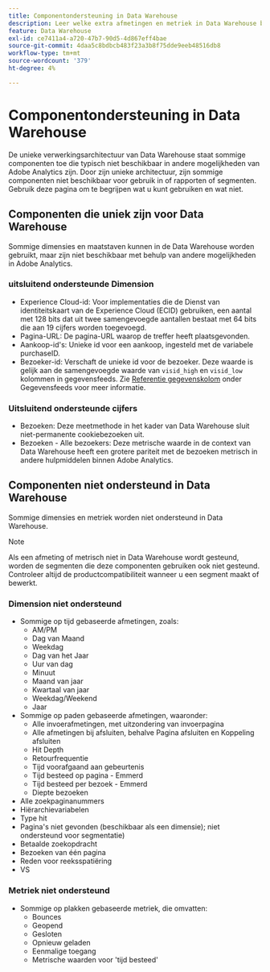 ```yaml
---
title: Componentondersteuning in Data Warehouse
description: Leer welke extra afmetingen en metriek in Data Warehouse beschikbaar zijn en wat niet wordt gesteund.
feature: Data Warehouse
exl-id: ce7411a4-a720-47b7-90d5-4d867eff4bae
source-git-commit: 4daa5c8bdbcb483f23a3b8f75dde9eeb48516db8
workflow-type: tm+mt
source-wordcount: '379'
ht-degree: 4%

---
```


# Componentondersteuning in Data Warehouse

De unieke verwerkingsarchitectuur van Data Warehouse staat sommige componenten toe die typisch niet beschikbaar in andere mogelijkheden van Adobe Analytics zijn. Door zijn unieke architectuur, zijn sommige componenten niet beschikbaar voor gebruik in of rapporten of segmenten. Gebruik deze pagina om te begrijpen wat u kunt gebruiken en wat niet.

## Componenten die uniek zijn voor Data Warehouse

Sommige dimensies en maatstaven kunnen in de Data Warehouse worden gebruikt, maar zijn niet beschikbaar met behulp van andere mogelijkheden in Adobe Analytics.

### uitsluitend ondersteunde Dimension

* Experience Cloud-id: Voor implementaties die de Dienst van identiteitskaart van de Experience Cloud (ECID) gebruiken, een aantal met 128 bits dat uit twee samengevoegde aantallen bestaat met 64 bits die aan 19 cijfers worden toegevoegd.
* Pagina-URL: De pagina-URL waarop de treffer heeft plaatsgevonden.
* Aankoop-id&#39;s: Unieke id voor een aankoop, ingesteld met de variabele purchaseID.
* Bezoeker-id: Verschaft de unieke id voor de bezoeker. Deze waarde is gelijk aan de samengevoegde waarde van `visid_high` en `visid_low` kolommen in gegevensfeeds. Zie [Referentie gegevenskolom](../analytics-data-feed/c-df-contents/datafeeds-reference.md) onder Gegevensfeeds voor meer informatie.

### Uitsluitend ondersteunde cijfers

* Bezoeken: Deze meetmethode in het kader van Data Warehouse sluit niet-permanente cookiebezoeken uit.
* Bezoeken - Alle bezoekers: Deze metrische waarde in de context van Data Warehouse heeft een grotere pariteit met de bezoeken metrisch in andere hulpmiddelen binnen Adobe Analytics.

## Componenten niet ondersteund in Data Warehouse

Sommige dimensies en metriek worden niet ondersteund in Data Warehouse.

>[!NOTE]
>
>Als een afmeting of metrisch niet in Data Warehouse wordt gesteund, worden de segmenten die deze componenten gebruiken ook niet gesteund. Controleer altijd de productcompatibiliteit wanneer u een segment maakt of bewerkt.

### Dimension niet ondersteund

* Sommige op tijd gebaseerde afmetingen, zoals:
   * AM/PM
   * Dag van Maand
   * Weekdag
   * Dag van het Jaar
   * Uur van dag
   * Minuut
   * Maand van jaar
   * Kwartaal van jaar
   * Weekdag/Weekend
   * Jaar
* Sommige op paden gebaseerde afmetingen, waaronder:
   * Alle invoerafmetingen, met uitzondering van invoerpagina
   * Alle afmetingen bij afsluiten, behalve Pagina afsluiten en Koppeling afsluiten
   * Hit Depth
   * Retourfrequentie
   * Tijd voorafgaand aan gebeurtenis
   * Tijd besteed op pagina - Emmerd
   * Tijd besteed per bezoek - Emmerd
   * Diepte bezoeken
* Alle zoekpaginanummers
* Hiërarchievariabelen
* Type hit
* Pagina&#39;s niet gevonden (beschikbaar als een dimensie); niet ondersteund voor segmentatie)
* Betaalde zoekopdracht
* Bezoeken van één pagina
* Reden voor reeksspatiëring
* VS

### Metriek niet ondersteund

* Sommige op plakken gebaseerde metriek, die omvatten:
   * Bounces
   * Geopend
   * Gesloten
   * Opnieuw geladen
   * Eenmalige toegang
   * Metrische waarden voor &#39;tijd besteed&#39;
